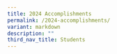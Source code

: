 ```yaml
---
title: 2024 Accomplishments
permalink: /2024-accomplishments/
variant: markdown
description: ""
third_nav_title: Students
---
```

